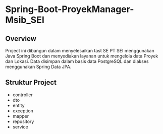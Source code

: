 # Spring-Boot-ProyekManager-Msib_SEI

## Overview
Project ini dibangun dalam menyelesaikan tast SE PT SEI menggunakan Java Spring Boot dan menyediakan layanan untuk mengelola data Proyek dan Lokasi. Data disimpan dalam basis data PostgreSQL dan diakses menggunakan Spring Data JPA.

## Struktur Project
- controller
- dto
- entity
- exception
- mapper
- repository
- service
